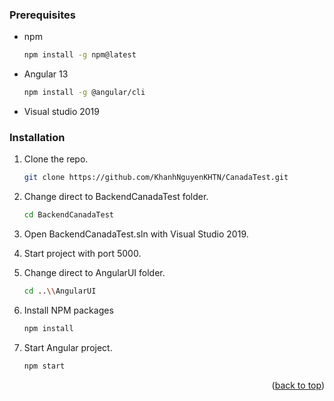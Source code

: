 ### Prerequisites
* npm
  ```sh
  npm install -g npm@latest
  ```
* Angular 13
  ```sh
  npm install -g @angular/cli
  ```
* Visual studio 2019

### Installation
1. Clone the repo.
   ```sh
   git clone https://github.com/KhanhNguyenKHTN/CanadaTest.git
   ```
2. Change direct to BackendCanadaTest folder.
   ```sh
   cd BackendCanadaTest
   ```
3. Open BackendCanadaTest.sln with Visual Studio 2019.

4. Start project with port 5000.

5. Change direct to AngularUI folder.
   ```sh
   cd ..\\AngularUI
   ```
6. Install NPM packages
   ```sh
   npm install
   ```
7. Start Angular project.
   ```js
   npm start
   ```

<p align="right">(<a href="#top">back to top</a>)</p>

